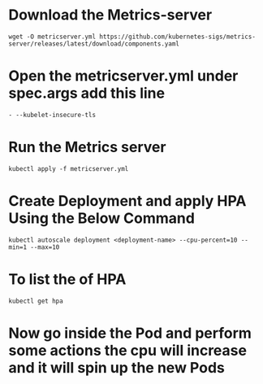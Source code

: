 # Download the Metrics-server

`wget -O metricserver.yml https://github.com/kubernetes-sigs/metrics-server/releases/latest/download/components.yaml`

# Open the metricserver.yml under spec.args add this line

`- --kubelet-insecure-tls`

# Run the Metrics server

`kubectl apply -f metricserver.yml`

# Create Deployment and apply HPA Using the Below Command 

`kubectl autoscale deployment <deployment-name> --cpu-percent=10 --min=1 --max=10`
  
# To list the of HPA
  
`kubectl get hpa`
  
# Now go inside the Pod and perform some actions the cpu will increase and it will spin up the new Pods 
  
